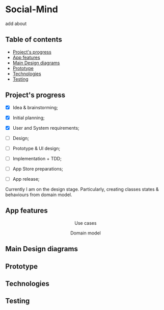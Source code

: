 # Social-Mind
add about

## Table of contents
- [Project's progress](#project-progress)
- [App features](#app-features)
- [Main Design diagrams](#main-design-diagrams)
- [Prototype](#prototype)
- [Technologies](#techstack)
- [Testing](#testing)

<h2 id="project-progress"> Project's progress </h2>

- [x] Idea & brainstorming;
- [x] Initial planning;
- [x] User and System requirements;
- [ ] Design;
- [ ] Prototype & UI design;
- [ ] Implementation + TDD;
- [ ] App Store preparations;
- [ ] App release;


Currently I am on the design stage. Particularly, creating classes states & behaviours from domain model.  

<h2 id="app-features"> App features </h2>

<p align="center"> Use cases </p>

<p align="center"> Domain model </p>


<h2 id="main-design-diagrams"> Main Design diagrams </h2>
<h2 id="prototype"> Prototype </h2>
<h2 id="techstack"> Technologies </h2>
<h2 id="testing"> Testing </h2>
